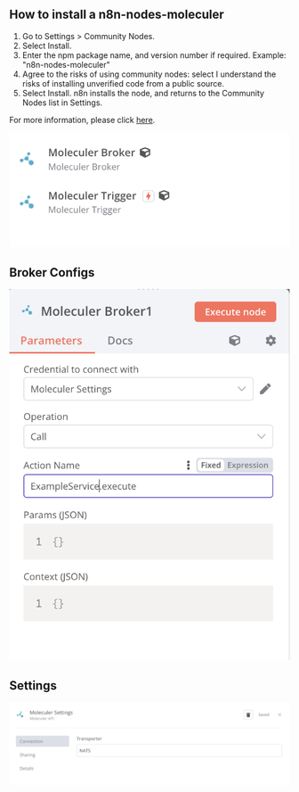 
## How to install a n8n-nodes-moleculer


1. Go to Settings > Community Nodes.
2. Select Install.
3. Enter the npm package name, and version number if required. Example: "n8n-nodes-moleculer"
4. Agree to the risks of using community nodes: select I understand the risks of installing unverified code from a public source.
5. Select Install. n8n installs the node, and returns to the Community Nodes list in Settings.

For more information, please click [here](https://docs.n8n.io/integrations/community-nodes/installation/#install-a-community-node).

![Sample](/images/sample.png?raw=true "Moleculer")

## Broker Configs
![Broker](/images/sample1.png?raw=true "Moleculer Broker")

## Settings
![Settings](/images/setting.png?raw=true "Moleculer Broker")


